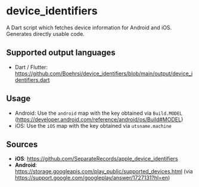 # device_identifiers

A Dart script which fetches device information for Android and iOS. Generates directly usable code. 

## Supported output languages

- Dart / Flutter: https://github.com/Boehrsi/device_identifiers/blob/main/output/device_identifiers.dart

## Usage
- Android: Use the `android` map with the key obtained via `Build.MODEL` (https://developer.android.com/reference/android/os/Build#MODEL)
- iOS: Use the `iOS` map with the key obtained via `utsname.machine`

## Sources

- **iOS**: https://github.com/SeparateRecords/apple_device_identifiers
- **Android**: https://storage.googleapis.com/play_public/supported_devices.html (via https://support.google.com/googleplay/answer/1727131?hl=en)

